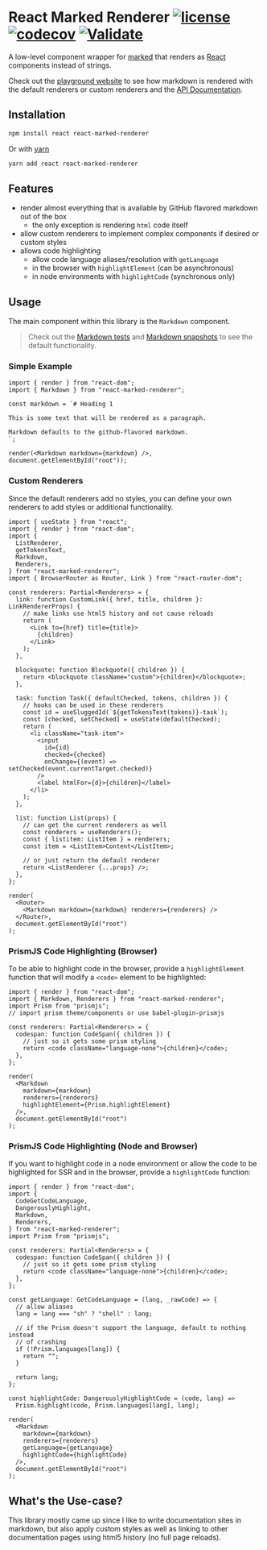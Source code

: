 # React Marked Renderer [![license](https://img.shields.io/npm/l/react-md)](https://github.com/mlaursen/react-marked-renderer/blob/main/LICENSE) [![codecov](https://codecov.io/gh/mlaursen/react-marked-renderer/branch/main/graph/badge.svg?token=R4XGTOIVU0)](https://codecov.io/gh/mlaursen/react-marked-renderer) [![Validate](https://github.com/mlaursen/react-marked-renderer/actions/workflows/validate.yml/badge.svg)](https://github.com/mlaursen/react-marked-renderer/actions/workflows/validate.yml)

A low-level component wrapper for [marked](https://github.com/markedjs/marked)
that renders as [React](https://reactjs.org) components instead of strings.

Check out the [playground website](https://react-marked-renderer.vercel.app/) to
see how markdown is rendered with the default renderers or custom renderers and
the
[API Documentation](https://react-marked-renderer.vercel.app/tsdocs/index.html).

## Installation

```sh
npm install react react-marked-renderer
```

Or with [yarn](https://yarnpkg.com)

```sh
yarn add react react-marked-renderer
```

## Features

- render almost everything that is available by GitHub flavored markdown out of
  the box
  - the only exception is rendering `html` code itself
- allow custom renderers to implement complex components if desired or custom
  styles
- allows code highlighting
  - allow code language aliases/resolution with `getLanguage`
  - in the browser with `highlightElement` (can be asynchronous)
  - in node environments with `highlightCode` (synchronous only)

## Usage

The main component within this library is the `Markdown` component.

> Check out the [Markdown tests](./src/__tests__/Markdown.tsx) and
> [Markdown snapshots](./src/__tests__/__snapshots__/Markdown.tsx.snap) to see
> the default functionality.

### Simple Example

```tsx
import { render } from "react-dom";
import { Markdown } from "react-marked-renderer";

const markdown = `# Heading 1

This is some text that will be rendered as a paragraph.

Markdown defaults to the github-flavored markdown.
`;

render(<Markdown markdown={markdown} />, document.getElementById("root"));
```

### Custom Renderers

Since the default renderers add no styles, you can define your own renderers to
add styles or additional functionality.

```tsx
import { useState } from "react";
import { render } from "react-dom";
import {
  ListRenderer,
  getTokensText,
  Markdown,
  Renderers,
} from "react-marked-renderer";
import { BrowserRouter as Router, Link } from "react-router-dom";

const renderers: Partial<Renderers> = {
  link: function CustomLink({ href, title, children }: LinkRendererProps) {
    // make links use html5 history and not cause reloads
    return (
      <Link to={href} title={title}>
        {children}
      </Link>
    );
  },

  blockquote: function Blockquote({ children }) {
    return <blockquote className="custom">{children}</blockquote>;
  },

  task: function Task({ defaultChecked, tokens, children }) {
    // hooks can be used in these renderers
    const id = useSluggedId(`${getTokensText(tokens)}-task`);
    const [checked, setChecked] = useState(defaultChecked);
    return (
      <li className="task-item">
        <input
          id={id}
          checked={checked}
          onChange={(event) => setChecked(event.currentTarget.checked)}
        />
        <label htmlFor={d}>{children}</label>
      </li>
    );
  },

  list: function List(props) {
    // can get the current renderers as well
    const renderers = useRenderers();
    const { listitem: ListItem } = renderers;
    const item = <ListItem>Content</ListItem>;

    // or just return the default renderer
    return <ListRenderer {...props} />;
  },
};

render(
  <Router>
    <Markdown markdown={markdown} renderers={renderers} />
  </Router>,
  document.getElementById("root")
);
```

### PrismJS Code Highlighting (Browser)

To be able to highlight code in the browser, provide a `highlightElement`
function that will modify a `<code>` element to be highlighted:

```tsx
import { render } from "react-dom";
import { Markdown, Renderers } from "react-marked-renderer";
import Prism from "prismjs";
// import prism theme/components or use babel-plugin-prismjs

const renderers: Partial<Renderers> = {
  codespan: function CodeSpan({ children }) {
    // just so it gets some prism styling
    return <code className="language-none">{children}</code>;
  },
};

render(
  <Markdown
    markdown={markdown}
    renderers={renderers}
    highlightElement={Prism.highlightElement}
  />,
  document.getElementById("root")
);
```

### PrismJS Code Highlighting (Node and Browser)

If you want to highlight code in a node environment or allow the code to be
highlighted for SSR and in the browser, provide a `highlightCode` function:

```tsx
import { render } from "react-dom";
import {
  CodeGetCodeLanguage,
  DangerouslyHighlight,
  Markdown,
  Renderers,
} from "react-marked-renderer";
import Prism from "prismjs";

const renderers: Partial<Renderers> = {
  codespan: function CodeSpan({ children }) {
    // just so it gets some prism styling
    return <code className="language-none">{children}</code>;
  },
};

const getLanguage: GetCodeLanguage = (lang, _rawCode) => {
  // allow aliases
  lang = lang === "sh" ? "shell" : lang;

  // if the Prism doesn't support the language, default to nothing instead
  // of crashing
  if (!Prism.languages[lang]) {
    return "";
  }

  return lang;
};

const highlightCode: DangerouslyHighlightCode = (code, lang) =>
  Prism.highlight(code, Prism.languages[lang], lang);

render(
  <Markdown
    markdown={markdown}
    renderers={renderers}
    getLanguage={getLanguage}
    highlightCode={highlightCode}
  />,
  document.getElementById("root")
);
```

## What's the Use-case?

This library mostly came up since I like to write documentation sites in
markdown, but also apply custom styles as well as linking to other documentation
pages using html5 history (no full page reloads).
